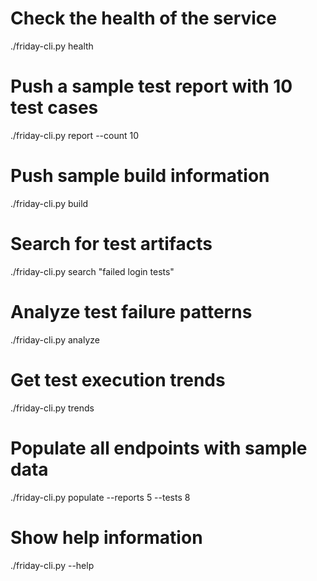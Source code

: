 # Check the health of the service
./friday-cli.py health

# Push a sample test report with 10 test cases
./friday-cli.py report --count 10

# Push sample build information
./friday-cli.py build

# Search for test artifacts
./friday-cli.py search "failed login tests"

# Analyze test failure patterns
./friday-cli.py analyze

# Get test execution trends
./friday-cli.py trends

# Populate all endpoints with sample data
./friday-cli.py populate --reports 5 --tests 8

# Show help information
./friday-cli.py --help